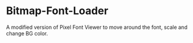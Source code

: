 # Bitmap-Font-Loader
A modified version of Pixel Font Viewer to move around the font, scale and change BG color. 
